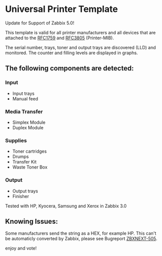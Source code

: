 # Universal Printer Template

Update for Support of Zabbix 5.0!

This template is valid for all printer manufacturers and all devices that are attached to the [RFC1759](https://tools.ietf.org/html/rfc1759.html) and [RFC3805](https://tools.ietf.org/html/rfc3805) (Printer-MIB).

The serial number, trays, toner and output trays are discovered (LLD) and monitored. The counter and filling levels are displayed in graphs.

## The following components are detected:

### Input

- Input trays
- Manual feed

### Media Transfer

- Simplex Module
- Duplex Module

### Supplies

- Toner cartridges
- Drumps
- Transfer Kit
- Waste Toner Box

### Output

- Output trays
- Finisher

 

Tested with HP, Kyocera, Samsung and Xerox in Zabbix 3.0

 

## Knowing Issues:

Some manufacturers send the string as a HEX, for example HP. This can't be automaticly converted by Zabbix, please see Bugreport [ZBXNEXT-505](https://support.zabbix.com/browse/ZBXNEXT-505).

 

enjoy and vote!
